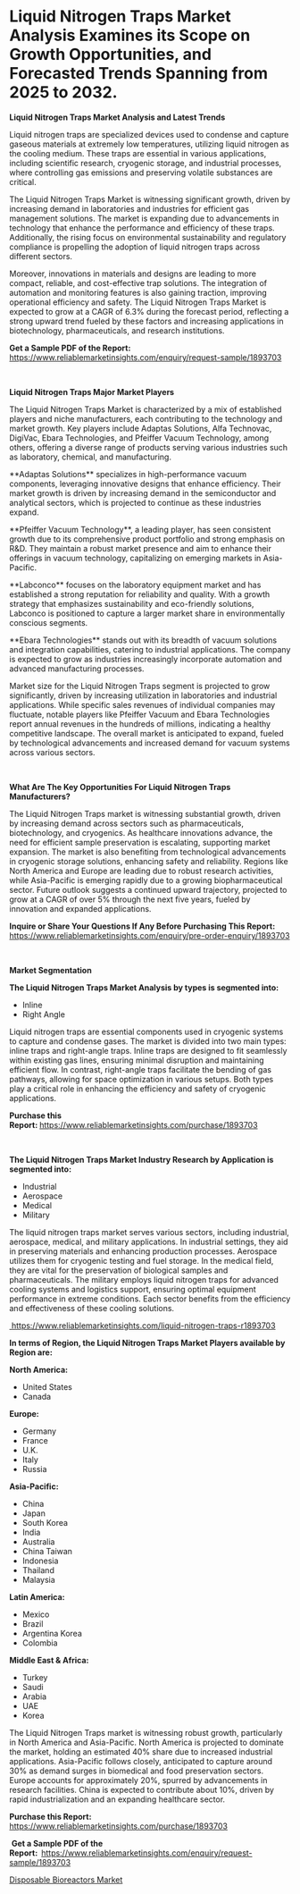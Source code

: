 <p><h1>Liquid Nitrogen Traps Market Analysis Examines its Scope on Growth Opportunities, and Forecasted Trends Spanning from 2025 to 2032.</h1></p><p><strong>Liquid Nitrogen Traps Market Analysis and Latest Trends</strong></p>
<p><p>Liquid nitrogen traps are specialized devices used to condense and capture gaseous materials at extremely low temperatures, utilizing liquid nitrogen as the cooling medium. These traps are essential in various applications, including scientific research, cryogenic storage, and industrial processes, where controlling gas emissions and preserving volatile substances are critical.</p><p>The Liquid Nitrogen Traps Market is witnessing significant growth, driven by increasing demand in laboratories and industries for efficient gas management solutions. The market is expanding due to advancements in technology that enhance the performance and efficiency of these traps. Additionally, the rising focus on environmental sustainability and regulatory compliance is propelling the adoption of liquid nitrogen traps across different sectors.</p><p>Moreover, innovations in materials and designs are leading to more compact, reliable, and cost-effective trap solutions. The integration of automation and monitoring features is also gaining traction, improving operational efficiency and safety. The Liquid Nitrogen Traps Market is expected to grow at a CAGR of 6.3% during the forecast period, reflecting a strong upward trend fueled by these factors and increasing applications in biotechnology, pharmaceuticals, and research institutions.</p></p>
<p><strong>Get a Sample PDF of the Report:&nbsp;</strong> <a href="https://www.reliablemarketinsights.com/enquiry/request-sample/1893703?utm_campaign=3560&utm_medium=2&utm_source=Github&utm_content=ia&utm_term=10042025&utm_id=liquid-nitrogen-traps">https://www.reliablemarketinsights.com/enquiry/request-sample/1893703</a></p>
<p>&nbsp;</p>
<p><strong>Liquid Nitrogen Traps Major Market Players</strong></p>
<p><p>The Liquid Nitrogen Traps Market is characterized by a mix of established players and niche manufacturers, each contributing to the technology and market growth. Key players include Adaptas Solutions, Alfa Technovac, DigiVac, Ebara Technologies, and Pfeiffer Vacuum Technology, among others, offering a diverse range of products serving various industries such as laboratory, chemical, and manufacturing.</p><p>**Adaptas Solutions** specializes in high-performance vacuum components, leveraging innovative designs that enhance efficiency. Their market growth is driven by increasing demand in the semiconductor and analytical sectors, which is projected to continue as these industries expand.</p><p>**Pfeiffer Vacuum Technology**, a leading player, has seen consistent growth due to its comprehensive product portfolio and strong emphasis on R&D. They maintain a robust market presence and aim to enhance their offerings in vacuum technology, capitalizing on emerging markets in Asia-Pacific.</p><p>**Labconco** focuses on the laboratory equipment market and has established a strong reputation for reliability and quality. With a growth strategy that emphasizes sustainability and eco-friendly solutions, Labconco is positioned to capture a larger market share in environmentally conscious segments.</p><p>**Ebara Technologies** stands out with its breadth of vacuum solutions and integration capabilities, catering to industrial applications. The company is expected to grow as industries increasingly incorporate automation and advanced manufacturing processes.</p><p>Market size for the Liquid Nitrogen Traps segment is projected to grow significantly, driven by increasing utilization in laboratories and industrial applications. While specific sales revenues of individual companies may fluctuate, notable players like Pfeiffer Vacuum and Ebara Technologies report annual revenues in the hundreds of millions, indicating a healthy competitive landscape. The overall market is anticipated to expand, fueled by technological advancements and increased demand for vacuum systems across various sectors.</p></p>
<p>&nbsp;</p>
<p><strong>What Are The Key Opportunities For Liquid Nitrogen Traps Manufacturers?</strong></p>
<p><p>The Liquid Nitrogen Traps market is witnessing substantial growth, driven by increasing demand across sectors such as pharmaceuticals, biotechnology, and cryogenics. As healthcare innovations advance, the need for efficient sample preservation is escalating, supporting market expansion. The market is also benefiting from technological advancements in cryogenic storage solutions, enhancing safety and reliability. Regions like North America and Europe are leading due to robust research activities, while Asia-Pacific is emerging rapidly due to a growing biopharmaceutical sector. Future outlook suggests a continued upward trajectory, projected to grow at a CAGR of over 5% through the next five years, fueled by innovation and expanded applications.</p></p>
<p><strong>Inquire or Share Your Questions If Any Before Purchasing This Report:</strong> <a href="https://www.reliablemarketinsights.com/enquiry/pre-order-enquiry/1893703?utm_campaign=3560&utm_medium=2&utm_source=Github&utm_content=ia&utm_term=10042025&utm_id=liquid-nitrogen-traps">https://www.reliablemarketinsights.com/enquiry/pre-order-enquiry/1893703</a></p>
<p>&nbsp;</p>
<p><strong>Market Segmentation</strong></p>
<p><strong>The Liquid Nitrogen Traps Market Analysis by types is segmented into:</strong></p>
<p><ul><li>Inline</li><li>Right Angle</li></ul></p>
<p><p>Liquid nitrogen traps are essential components used in cryogenic systems to capture and condense gases. The market is divided into two main types: inline traps and right-angle traps. Inline traps are designed to fit seamlessly within existing gas lines, ensuring minimal disruption and maintaining efficient flow. In contrast, right-angle traps facilitate the bending of gas pathways, allowing for space optimization in various setups. Both types play a critical role in enhancing the efficiency and safety of cryogenic applications.</p></p>
<p><strong>Purchase this Report:&nbsp;</strong><a href="https://www.reliablemarketinsights.com/purchase/1893703?utm_campaign=3560&utm_medium=2&utm_source=Github&utm_content=ia&utm_term=10042025&utm_id=liquid-nitrogen-traps">https://www.reliablemarketinsights.com/purchase/1893703</a></p>
<p>&nbsp;</p>
<p><strong>The Liquid Nitrogen Traps Market Industry Research by Application is segmented into:</strong></p>
<p><ul><li>Industrial</li><li>Aerospace</li><li>Medical</li><li>Military</li></ul></p>
<p><p>The liquid nitrogen traps market serves various sectors, including industrial, aerospace, medical, and military applications. In industrial settings, they aid in preserving materials and enhancing production processes. Aerospace utilizes them for cryogenic testing and fuel storage. In the medical field, they are vital for the preservation of biological samples and pharmaceuticals. The military employs liquid nitrogen traps for advanced cooling systems and logistics support, ensuring optimal equipment performance in extreme conditions. Each sector benefits from the efficiency and effectiveness of these cooling solutions.</p></p>
<p><a href="https://www.reliablemarketinsights.com/liquid-nitrogen-traps-r1893703?utm_campaign=3560&utm_medium=2&utm_source=Github&utm_content=ia&utm_term=10042025&utm_id=liquid-nitrogen-traps">&nbsp;https://www.reliablemarketinsights.com/liquid-nitrogen-traps-r1893703</a></p>
<p><strong>In terms of Region, the Liquid Nitrogen Traps Market Players available by Region are:</strong></p>
<p>
    <p> <strong> North America: </strong>
        <ul>
            <li>United States</li>
            <li>Canada</li>
        </ul>
        </p> 
    <p> <strong> Europe: </strong>
        <ul>
            <li>Germany</li>
            <li>France</li>
            <li>U.K.</li>
            <li>Italy</li>
            <li>Russia</li>
        </ul>
        </p> 
    <p> <strong> Asia-Pacific: </strong>
        <ul>
            <li>China</li>
            <li>Japan</li>
            <li>South Korea</li>
            <li>India</li>
            <li>Australia</li>
            <li>China Taiwan</li>
            <li>Indonesia</li>
            <li>Thailand</li>
            <li>Malaysia</li>
        </ul>
        </p> 
    <p> <strong> Latin America: </strong>
        <ul>
            <li>Mexico</li>
            <li>Brazil</li>
            <li>Argentina Korea</li>
            <li>Colombia</li>
        </ul>
        </p> 
    <p> <strong> Middle East & Africa: </strong>
        <ul>
            <li>Turkey</li>
            <li>Saudi</li>
            <li>Arabia</li>
            <li>UAE</li>
            <li>Korea</li>
        </ul>
    </p>
    </p>
<p><p>The Liquid Nitrogen Traps market is witnessing robust growth, particularly in North America and Asia-Pacific. North America is projected to dominate the market, holding an estimated 40% share due to increased industrial applications. Asia-Pacific follows closely, anticipated to capture around 30% as demand surges in biomedical and food preservation sectors. Europe accounts for approximately 20%, spurred by advancements in research facilities. China is expected to contribute about 10%, driven by rapid industrialization and an expanding healthcare sector.</p></p>
<p><strong>Purchase this Report: </strong><a href="https://www.reliablemarketinsights.com/purchase/1893703?utm_campaign=3560&utm_medium=2&utm_source=Github&utm_content=ia&utm_term=10042025&utm_id=liquid-nitrogen-traps">https://www.reliablemarketinsights.com/purchase/1893703</a></p>
<p>&nbsp;<strong>Get a Sample PDF of the Report:&nbsp;&nbsp;</strong><a href="https://www.reliablemarketinsights.com/enquiry/request-sample/1893703?utm_campaign=3560&utm_medium=2&utm_source=Github&utm_content=ia&utm_term=10042025&utm_id=liquid-nitrogen-traps">https://www.reliablemarketinsights.com/enquiry/request-sample/1893703</a></p>
<p><strong></strong></p>
<p><p><a href="https://github.com/mriwacraane/Market-Research-Report-List-1/blob/main/disposable-bioreactors-market.md?utm_campaign=3560&utm_medium=2&utm_source=Github&utm_content=ia&utm_term=10042025&utm_id=liquid-nitrogen-traps">Disposable Bioreactors Market</a></p></p>